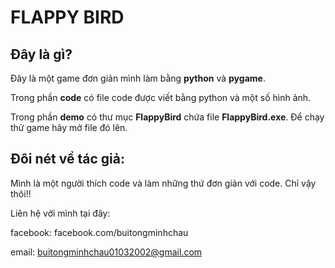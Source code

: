 # FLAPPY BIRD
## Đây là gì?
Đây là một game đơn giản mình làm bằng **python** và **pygame**.

Trong phần **code** có file code được viết bằng python và một số hình ảnh.

Trong phần **demo** có thư mục **FlappyBird** chứa file **FlappyBird.exe**. Để chạy thử game hãy mở file đó lên.
## Đôi nét về tác giả:
Mình là một người thích code và làm những thứ đơn giản với code. Chỉ vậy thôi!!

Liên hệ với mình tại đây:

facebook: facebook.com/buitongminhchau

email: buitongminhchau01032002@gmail.com

